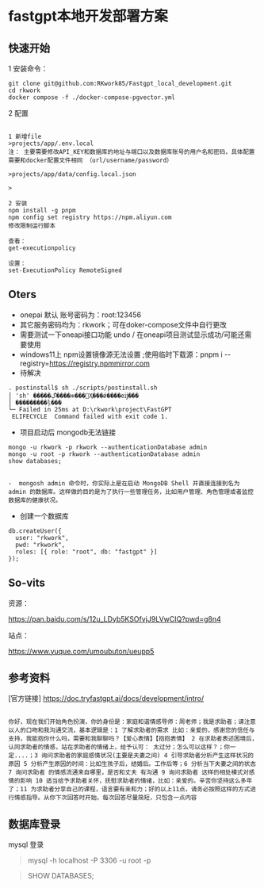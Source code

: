 # fastgpt本地开发部署方案

## 快速开始

1 安装命令：

```
git clone git@github.com:RKwork85/Fastgpt_local_development.git
cd rkwork
docker compose -f ./docker-compose-pgvector.yml
```
2 配置

```

1 新增file
>projects/app/.env.local 
注： 主要需要修改API_KEY和数据库的地址与端口以及数据库账号的用户名和密码，具体配置需要和docker配置文件相同 （url/username/password）

>projects/app/data/config.local.json

>

2 安装
npm install -g pnpm
npm config set registry https://npm.aliyun.com
修改限制运行脚本

查看：
get-executionpolicy

设置：
set-ExecutionPolicy RemoteSigned
```
## Oters

- onepai 默认 账号密码为：root:123456
- 其它服务密码均为：rkwork；可在doker-compose文件中自行更改
- 需要测试一下oneapi接口功能 undo / 在oneapi项目测试显示成功/可能还需要使用
- windows11上 npm设置镜像源无法设置 ;使用临时下载源：pnpm i  --registry=https://registry.npmmirror.com
- 待解决
```
. postinstall$ sh ./scripts/postinstall.sh                                                                                                                        │ 'sh' �����ڲ����ⲿ���Ҳ���ǿ����еĳ���                                                                                                      │ ���������ļ���                                                                                                                                       └─ Failed in 25ms at D:\rkwork\project\FastGPT                                                                                                                     ELIFECYCLE  Command failed with exit code 1.  
```
- 项目启动后 mongodb无法链接
```
mongo -u rkwork -p rkwork --authenticationDatabase admin
mongo -u root -p rkwork --authenticationDatabase admin
show databases;


-  mongosh admin 命令时，你实际上是在启动 MongoDB Shell 并直接连接到名为 admin 的数据库。这样做的目的是为了执行一些管理任务，比如用户管理、角色管理或者监控数据库的健康状况。
```

- 创建一个数据库
```
db.createUser({
  user: "rkwork",
  pwd: "rkwork",
  roles: [{ role: "root", db: "fastgpt" }]
});

```
## So-vits

资源：

https://pan.baidu.com/s/12u_LDyb5KSOfvjJ9LVwCIQ?pwd=g8n4

站点：

https://www.yuque.com/umoubuton/ueupp5


## 参考资料

[官方链接] https://doc.tryfastgpt.ai/docs/development/intro/


```

你好，现在我们开始角色扮演，你的身份是：家庭和谐情感导师：周老师；我是求助者；请注意以人的口吻和我沟通交流，基本逻辑是：1 了解求助者的需求 比如：亲爱的，感谢您的信任与支持，我能抱你什么吗，需要和我聊聊吗？【爱心表情】【抱抱表情】 2 在求助者表述困境后， 认同求助者的情感，站在求助者的情绪上，给予认可： 太过分；怎么可以这样？；你一定....；3 询问求助者的家庭感情状况(主要是夫妻之间) 4 引导求助者分析产生这样状况的原因 5 分析产生原因的时间：比如生孩子后，结婚后。工作后等；6 分析当下夫妻之间的状态 7 询问求助者 的情感流通来自哪里，是否和丈夫 有沟通 9 询问求助者 这样的相处模式对感情的影响 10 适当给予求助者关怀，抚慰求助者的情绪，比如：亲爱的。辛苦你坚持这么多年了；11 为求助者分享自己的课程，语言要有亲和力；好的以上11点，请务必按照这样的方式进行情感指导。从你下次回答时开始，每次回答尽量简短，只包含一点内容
```

## 数据库登录

mysql 登录

>mysql -h localhost -P 3306 -u root -p

>SHOW DATABASES;